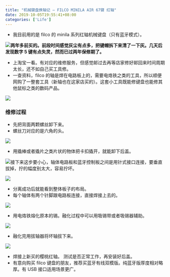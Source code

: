 ```yaml
---
title: "机械键盘换轴记 — FILCO MINILA AIR 67键 红轴"
date: 2019-10-05T19:55:41+08:00
categories: ['Life']
---
```


*   我目前用的是 filco 的 minila 系列红轴机械键盘（只有蓝牙模式）。

![](/img/Xnip2019-10-05_00-17-05-888x1024.jpg)**两年多前买的。前段时间感觉灰尘有点多，把键帽拆下来清了一下灰。几天后发现数字 5 键有点失灵，然而已过两年保修期了。**

*   上淘宝一看。有对应的维修服务，但感觉邮过去再等店家修好邮回来时间周期太长，还不如自己买工具修。
*   一查资料，filco 的轴是焊在电路板上的，需要电烙铁之类的工具，所以顺便网购了一整套工具（新轴也在这家店买的）。这套小工具既能修键盘也能修其他鼠标之类的数码产品。

![](/img/TB25_SQbchmZKJjSZFPXXc5_XXa_294139046.jpg)

### 维修过程

*   先把背面两颗螺丝卸下来。
*   螺丝刀对应的是六角的头。

![](/img/Xnip2019-10-04_23-38-35.jpg)

*   用撬棒或者撬片之类片状的物体把卡扣撬开，就能卸下后盖。

![](/img/Xnip2019-10-04_23-33-29-1024x464.jpg)接下来这步要小心，轴体电路板和蓝牙控制板之间是用针式接口连接，要垂直拔掉，拧的幅度别太大，容易拧坏。

![](/img/Xnip2019-10-04_23-33-58-1024x776.jpg)

*   分离成功后就能看到整体板子的布局。
*   每个轴体有两个针脚跟电路板连接，直接焊接上去的。

![](/img/Xnip2019-10-04_23-35-05.jpg)

*   用电烙铁熔化原本的锡。融化过程中可以用吸锡带或者吸锡器辅助。

![](/img/Xnip2019-10-04_23-35-37-777x1024.jpg)

*   融化完用拔轴器将坏轴拔下来。

![](/img/Xnip2019-10-04_23-36-09.jpg)

*   焊接上新买的樱桃红轴。 测试是否正常工作，再安装好后盖。
*   有意向购买 filco 键盘的朋友，推荐买蓝牙有线双模版。纯蓝牙版厚度相对略厚。有 USB 接口适用场景更广。
